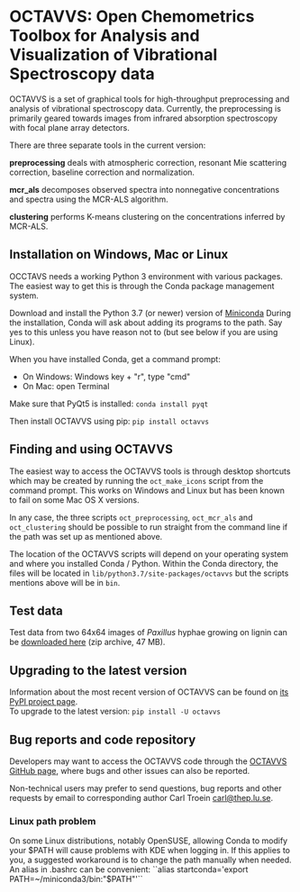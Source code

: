 # OCTAVVS: Open Chemometrics Toolbox for Analysis and Visualization of Vibrational Spectroscopy data

OCTAVVS is a set of graphical tools for high-throughput preprocessing and
analysis of vibrational spectroscopy data. Currently, the preprocessing is
primarily geared towards images from infrared absorption spectroscopy with
focal plane array detectors.

There are three separate tools in the current version:

**preprocessing** deals with atmospheric correction, resonant Mie scattering
correction, baseline correction and normalization.

**mcr_als** decomposes observed spectra into nonnegative concentrations and
spectra using the MCR-ALS algorithm.

**clustering** performs K-means clustering on the concentrations inferred by
MCR-ALS.

## Installation on Windows, Mac or Linux

OCCTAVS needs a working Python 3 environment with various packages. The
easiest way to get this is through the Conda package management system.

Download and install the Python 3.7 (or newer) version of
[Miniconda](https://docs.conda.io/en/latest/miniconda.html) During the
installation, Conda will ask about adding its programs to the path. Say yes
to this unless you have reason not to (but see below if you are using Linux).

When you have installed Conda, get a command prompt:

* On Windows: Windows key + "r", type "cmd"
* On Mac: open Terminal

Make sure that PyQt5 is installed: ``conda install pyqt``  

Then install OCTAVVS using pip: ``pip install octavvs``

## Finding and using OCTAVVS

The easiest way to access the OCTAVVS tools is through desktop shortcuts
which may be created by running the ``oct_make_icons`` script from the command prompt.
This works on Windows and Linux but has been known to fail on some Mac OS X versions.

In any case, the three scripts ``oct_preprocessing``, ``oct_mcr_als`` and ``oct_clustering``
should be possible to run straight from the command line if the path was set up as mentioned above.

The location of the OCTAVVS scripts will depend on your operating system and
where you installed Conda / Python. Within the Conda directory, the files will be located in
``lib/python3.7/site-packages/octavvs`` but the scripts mentions above will be in ``bin``.

## Test data

Test data from two 64x64 images of _Paxillus_ hyphae growing on lignin can be
[downloaded here](http://cbbp.thep.lu.se/~carl/octavvs/octavvs_test_data.zip) (zip archive, 47 MB).

## Upgrading to the latest version

Information about the most recent version of OCTAVVS can be found on
[its PyPI project page](https://pypi.org/project/octavvs/).  
To upgrade to the latest version: ``pip install -U octavvs``

## Bug reports and code repository

Developers may want to access the OCTAVVS code through the [OCTAVVS GitHub
page](https://github.com/ctroein/octavvs), where bugs and other issues can
also be reported.

Non-technical users may prefer to send questions, bug reports and other
requests by email to corresponding author Carl Troein <carl@thep.lu.se>.


### Linux path problem

On some Linux distributions, notably OpenSUSE, allowing Conda to modify your
$PATH will cause problems with KDE when logging in. If this applies to you,
a suggested workaround is to change the path manually when needed. An alias
in .bashrc can be convenient:
``alias startconda='export PATH=~/miniconda3/bin:"$PATH"'``


